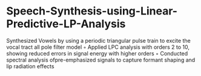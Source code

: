 # Speech-Synthesis-using-Linear-Predictive-LP-Analysis
Synthesized Vowels by using a periodic triangular pulse train to excite the vocal tract all pole filter model
◦ Applied LPC analysis with orders 2 to 10, showing reduced errors in signal energy with higher orders
◦ Conducted spectral analysis ofpre-emphasized signals to capture formant shaping and lip radiation effects
